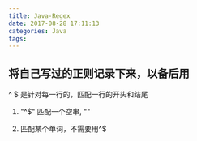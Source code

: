 ```yaml
---
title: Java-Regex
date: 2017-08-28 17:11:13
categories: Java
tags:
---
```

## 将自己写过的正则记录下来，以备后用
^ $ 是针对每一行的，匹配一行的开头和结尾

1. "^$" 匹配一个空串, ""

2. 匹配某个单词，不需要用^$


